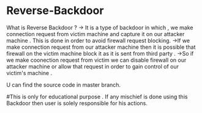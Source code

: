 # Reverse-Backdoor
What is Reverse Backdoor ?
-> It is a type of backdoor in which , we make connection request from victim machine and capture it on our attacker machine . This is done in order to avoid firewall request blocking.
->If we make connection request from our attacker machine then it is possible that firewall on the victim machine block it as it is sent from third party . 
->So if we make coonection request from victim we can disable firewall on our attacker machine or allow that request in order to gain control of our victim's machine .

U can find the source code in master branch.

#This is only for educational purpose . If any mischief is done using this Backdoor then user is solely responsible for his actions.
